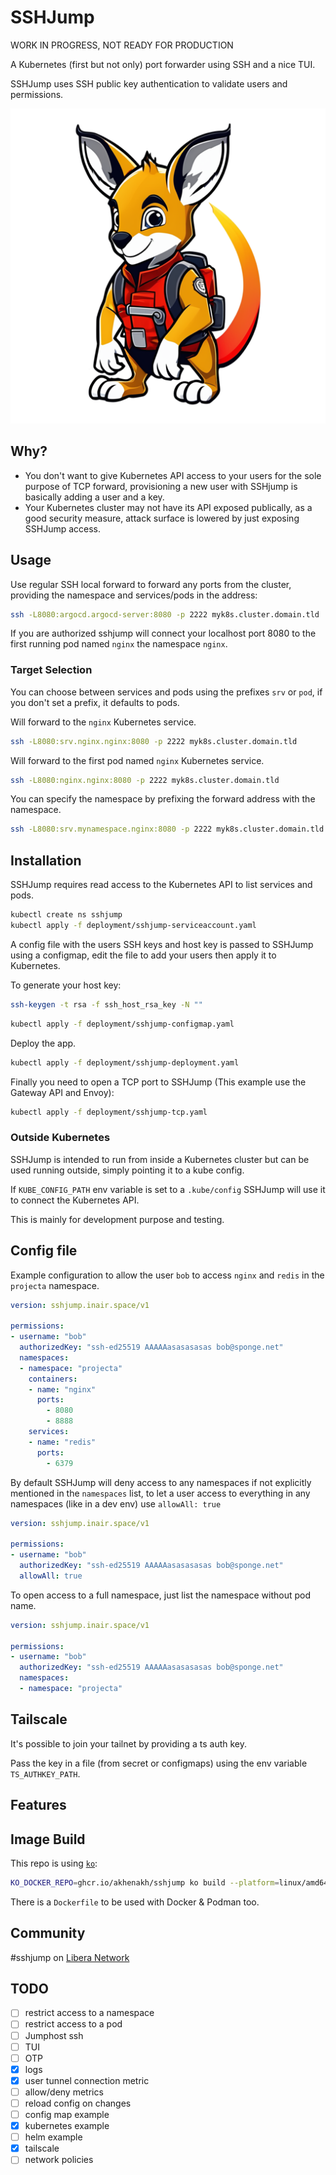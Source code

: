 
# SSHJump

WORK IN PROGRESS, NOT READY FOR PRODUCTION

A Kubernetes (first but not only) port forwarder using SSH and a nice TUI.

SSHJump uses SSH public key authentication to validate users and permissions.

![SSH Jump kangaroo logo](img/sshjump512.png?raw=true "SSH Jump logo")

## Why?
- You don't want to give Kubernetes API access to your users for the sole purpose of TCP forward, provisioning a new user with SSHjump is basically adding a user and a key.
- Your Kubernetes cluster may not have its API exposed publically, as a good security measure, attack surface is lowered by just exposing SSHJump access.


## Usage

Use regular SSH local forward to forward any ports from the cluster, providing the namespace and services/pods in the address:

```sh
ssh -L8080:argocd.argocd-server:8080 -p 2222 myk8s.cluster.domain.tld
```
If you are authorized sshjump will connect your localhost port 8080 to the first running pod named `nginx` the namespace `nginx`.

### Target Selection

You can choose between services and pods using the prefixes `srv` or `pod`, if you don't set a prefix, it defaults to pods.

Will forward to the `nginx` Kubernetes service.
```sh
ssh -L8080:srv.nginx.nginx:8080 -p 2222 myk8s.cluster.domain.tld
```

Will forward to the first pod named `nginx` Kubernetes service.
```sh
ssh -L8080:nginx.nginx:8080 -p 2222 myk8s.cluster.domain.tld
```

You can specify the namespace by prefixing the forward address with the namespace.
```sh
ssh -L8080:srv.mynamespace.nginx:8080 -p 2222 myk8s.cluster.domain.tld
```

## Installation

SSHJump requires read access to the Kubernetes API to list services and pods.

```sh
kubectl create ns sshjump
kubectl apply -f deployment/sshjump-serviceaccount.yaml
```

A config file with the users SSH keys and host key is passed to SSHJump using a configmap, edit the file to add your users then apply it to Kubernetes.

To generate your host key:
```sh
ssh-keygen -t rsa -f ssh_host_rsa_key -N ""
```

```sh
kubectl apply -f deployment/sshjump-configmap.yaml
```

Deploy the app.

```sh
kubectl apply -f deployment/sshjump-deployment.yaml
```

Finally you need to open a TCP port to SSHJump (This example use the Gateway API and Envoy):

```sh
kubectl apply -f deployment/sshjump-tcp.yaml
```

### Outside Kubernetes

SSHJump is intended to run from inside a Kubernetes cluster but can be used running outside, simply pointing it to a kube config.

If `KUBE_CONFIG_PATH` env variable is set to a `﻿.kube/config` SSHJump will use it to connect the Kubernetes API.

This is mainly for development purpose and testing.

## Config file

Example configuration to allow the user `bob` to access `nginx` and `redis` in the `projecta` namespace.
```yaml
version: sshjump.inair.space/v1

permissions:
- username: "bob"
  authorizedKey: "ssh-ed25519 AAAAAasasasasas bob@sponge.net"
  namespaces:
  - namespace: "projecta"
    containers:
    - name: "nginx"
      ports:
        - 8080
        - 8888
    services:
    - name: "redis"
      ports:
        - 6379
```

By default SSHJump will deny access to any namespaces if not explicitly mentioned in the `namespaces` list, to let a user access to everything in any namespaces (like in a dev env) use `allowAll: true`

```yaml
version: sshjump.inair.space/v1

permissions:
- username: "bob"
  authorizedKey: "ssh-ed25519 AAAAAasasasasas bob@sponge.net"
  allowAll: true
```

To open access to a full namespace, just list the namespace without pod name.
```yaml
version: sshjump.inair.space/v1

permissions:
- username: "bob"
  authorizedKey: "ssh-ed25519 AAAAAasasasasas bob@sponge.net"
  namespaces:
  - namespace: "projecta"
```
## Tailscale

It's possible to join your tailnet by providing a ts auth key.

Pass the key in a file (from secret or configmaps) using the env variable `TS_AUTHKEY_PATH`.

## Features




## Image Build

This repo is using [`ko`](https://ko.build):
```sh
KO_DOCKER_REPO=ghcr.io/akhenakh/sshjump ko build --platform=linux/amd64,linux/arm64  --bare ./cmd/sshjump
```

There is a `Dockerfile` to be used with Docker & Podman too.

## Community

#sshjump on [Libera Network](https://libera.chat)

## TODO

- [ ] restrict access to a namespace
- [ ] restrict access to a pod
- [ ] Jumphost ssh
- [ ] TUI
- [ ] OTP
- [X] logs
- [X] user tunnel connection metric
- [ ] allow/deny metrics
- [ ] reload config on changes
- [ ] config map example
- [X] kubernetes example
- [ ] helm example
- [X] tailscale
- [ ] network policies